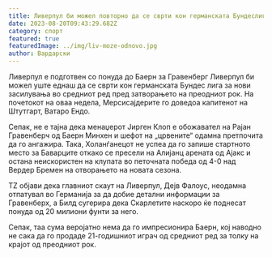 ```yaml
---
title: Ливерпул би можел повторно да се сврти кон германската Бундеслига за…
date: 2023-08-20T09:43:29.682Z
category: спорт
featured: true
featuredImage: ../img/liv-moze-odnovo.jpg
author: Вардарски
---
```

Ливерпул е подготвен со понуда до Баерн за Гравенберг
Ливерпул би можел уште еднаш да се сврти кон германската Бундес лига за нови засилувања во средниот ред пред затворањето на преодниот рок. На почетокот на оваа недела, Мерсисајдерите го доведоа капитенот на Штутгарт, Ватаро Ендо.

Сепак, не е тајна дека менаџерот Јирген Клоп е обожавател на Рајан Гравенберч од Баерн Минхен и шефот на „црвените“ одамна претпочита да го ангажира. Така, Холанѓанецот не успеа да го запише стартното место за Баварците откако се пресели на Алијанц арената од Ајакс и остана неискористен на клупата во петочната победа од 4-0 над Вердер Бремен на отворањето на новата сезона.

TZ објави дека главниот скаут на Ливерпул, Дејв Фалоус, неодамна отпатувал во Германија за да добие детални информации за Гравенберх, а Билд сугерира дека Скарлетите наскоро ќе поднесат понуда од 20 милиони фунти за него.

Сепак, таа сума веројатно нема да го импресионира Баерн, кој наводно не сака да го продаде 21-годишниот играч од средниот ред за толку на крајот од преодниот рок.